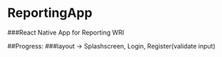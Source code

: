 # ReportingApp
###React Native App for Reporting WRI

##Progress:
###layout -> Splashscreen, Login, Register(validate input)
